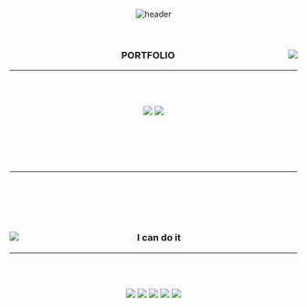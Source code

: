 <div align="center">

![header](https://capsule-render.vercel.app/api?type=waving&animation=fadeIn&color=0:0080ff,50:43c8b0&height=300&section=header&text=WELCOME&fontSize=95&fontAlign=50&animate,fadeIn&fontColor=f7e2df)

<br/>


<div align="center">
  
  <img align="right" src="https://github-readme-stats.vercel.app/api/top-langs/?username=DDOngYeop&theme=flag-india_repo=Computer-Science-Engineering&layout=compact&langs_count=6"/>
  
  ### PORTFOLIO 
  ---
 \
  <br/>

  <a href="https://www.youtube.com/channel/UCpymkxdZXbUZGPvh6tTtdDQ"><img src="https://img.shields.io/badge/Youtube-e61919?style=flat-square&logo=Youtube&logoColor=FFFFF"/></a>
  <a href="http://ggm.gondr.net/user/profile/274"><img src="https://img.shields.io/badge/School-4285F4?style=flat-square&logo=Google Scholar&logoColor=FFFFFF"/></a>


  <br>
 
</div>

<br/>
<br/>
<br/>

  ---
  \
<br/>
<br/>
<br/>


<div align="center">
  
  <img align="left" src="https://github-readme-stats.vercel.app/api?username=DDongYeop&show_icons=true&theme=flag-india"/>
  
  ### I can do it 
  ---
 \
  <br/>

  <img src="https://img.shields.io/badge/Unity-000000?style=flat-square&logo=Unity&logoColor=FFFFFF"/></a>
  <img src="https://img.shields.io/badge/C-191919?style=flat-square&logo=C&logoColor=A8B9CC"/></a>
  <img src="https://img.shields.io/badge/C Sharp-EE9FAE?style=flat-square&logo=C Sharp&logoColor=239120"/></a>
  <img src="https://img.shields.io/badge/GitHub-FFFFFF?style=flat-square&logo=GitHub&logoColor=181717"/></a>
  <img src="https://img.shields.io/badge/Sourcetree-FFCC80?style=flat-square&logo=Sourcetree&logoColor=0052CC"/></a>



  <br>
 
</div>

<br/>
